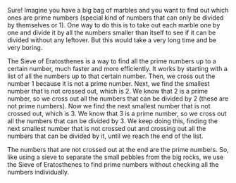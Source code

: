 Sure! Imagine you have a big bag of marbles and you want to find out 
which ones are prime numbers (special kind of numbers that can only be
divided by themselves or 1). One way to do this is to take out each
marble one by one and divide it by all the numbers smaller than itself 
to see if it can be divided without any leftover. But this would take a 
very long time and be very boring.

The Sieve of Eratosthenes is a way to find all the prime numbers up to 
a certain number, much faster and more efficiently. 
It works by starting with a list of all the numbers up to that certain 
number. Then, we cross out the number 1 because it is not a prime number.
Next, we find the smallest number that is not crossed out, which is 2. 
We know that 2 is a prime number, so we cross out all the numbers that can 
be divided by 2 (these are not prime numbers). Now we find the next 
smallest number that is not crossed out, which is 3. We know that 3 is a 
prime number, so we cross out all the numbers that can be divided by 3. 
We keep doing this, finding the next smallest number that is not 
crossed out and crossing out all the numbers that can be divided by it, 
until we reach the end of the list.

The numbers that are not crossed out at the end are the prime numbers. 
So, like using a sieve to separate the small pebbles from the big rocks, 
we use the Sieve of Eratosthenes to find prime numbers without 
checking all the numbers individually.
